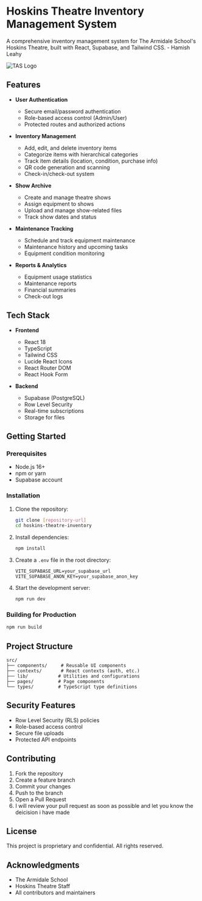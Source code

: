 # Hoskins Theatre Inventory Management System

A comprehensive inventory management system for The Armidale School's Hoskins Theatre, built with React, Supabase, and Tailwind CSS. - Hamish Leahy


![TAS Logo](https://as.edu.au/wp-content/webp-express/webp-images/uploads/2025/01/TAS_Logo_Horiz_Straw_PMS-713x375.png.webp)

## Features

- **User Authentication**
  - Secure email/password authentication
  - Role-based access control (Admin/User)
  - Protected routes and authorized actions

- **Inventory Management**
  - Add, edit, and delete inventory items
  - Categorize items with hierarchical categories
  - Track item details (location, condition, purchase info)
  - QR code generation and scanning
  - Check-in/check-out system

- **Show Archive**
  - Create and manage theatre shows
  - Assign equipment to shows
  - Upload and manage show-related files
  - Track show dates and status

- **Maintenance Tracking**
  - Schedule and track equipment maintenance
  - Maintenance history and upcoming tasks
  - Equipment condition monitoring

- **Reports & Analytics**
  - Equipment usage statistics
  - Maintenance reports
  - Financial summaries
  - Check-out logs

## Tech Stack

- **Frontend**
  - React 18
  - TypeScript
  - Tailwind CSS
  - Lucide React Icons
  - React Router DOM
  - React Hook Form

- **Backend**
  - Supabase (PostgreSQL)
  - Row Level Security
  - Real-time subscriptions
  - Storage for files

## Getting Started

### Prerequisites

- Node.js 16+
- npm or yarn
- Supabase account

### Installation

1. Clone the repository:
   ```bash
   git clone [repository-url]
   cd hoskins-theatre-inventory
   ```

2. Install dependencies:
   ```bash
   npm install
   ```

3. Create a `.env` file in the root directory:
   ```env
   VITE_SUPABASE_URL=your_supabase_url
   VITE_SUPABASE_ANON_KEY=your_supabase_anon_key
   ```

4. Start the development server:
   ```bash
   npm run dev
   ```

### Building for Production

```bash
npm run build
```

## Project Structure

```
src/
├── components/     # Reusable UI components
├── contexts/       # React contexts (auth, etc.)
├── lib/           # Utilities and configurations
├── pages/         # Page components
└── types/         # TypeScript type definitions
```

## Security Features

- Row Level Security (RLS) policies
- Role-based access control
- Secure file uploads
- Protected API endpoints

## Contributing

1. Fork the repository
2. Create a feature branch
3. Commit your changes
4. Push to the branch
5. Open a Pull Request
6. I will review your pull request as soon as possible and let you know the deicision i have made

## License

This project is proprietary and confidential. All rights reserved.

## Acknowledgments

- The Armidale School
- Hoskins Theatre Staff
- All contributors and maintainers
